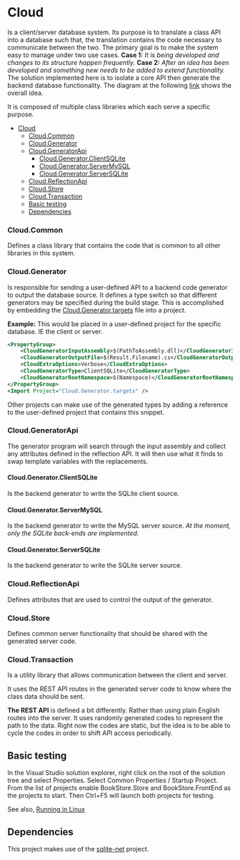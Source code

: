 # Cloud 
Is a client/server database system. Its purpose is to translate a class API into a database such that, the translation contains the code necessary to communicate between the two. The primary goal is to make the system easy to manage under two use cases. 
__Case 1:__ _It is being developed and changes to its structure happen frequently._
__Case 2:__ _After an idea has been developed and something new needs to be added to extend functionality._
The solution implemented here is to isolate a core API then generate the backend database functionality.
The diagram at the following [link](Content/CloudDoxy.svg) shows the overall idea.

It is composed of multiple class libraries which each serve a specific purpose.

- [Cloud](#cloud)
    - [Cloud.Common](#cloudcommon)
    - [Cloud.Generator](#cloudgenerator)
    - [Cloud.GeneratorApi](#cloudgeneratorapi)
      - [Cloud.Generator.ClientSQLite](#cloudgeneratorclientsqlite)
      - [Cloud.Generator.ServerMySQL](#cloudgeneratorservermysql)
      - [Cloud.Generator.ServerSQLite](#cloudgeneratorserversqlite)
    - [Cloud.ReflectionApi](#cloudreflectionapi)
    - [Cloud.Store](#cloudstore)
    - [Cloud.Transaction](#cloudtransaction)
  - [Basic testing](#basic-testing)
  - [Dependencies](#dependencies)


### Cloud.Common

Defines a class library that contains the code that is common to all other libraries in this system. 

### Cloud.Generator

Is responsible for sending a user-defined API to a backend code generator to output the database source. It defines a type switch so that different generators may be specified during the build stage. This is accomplished by embedding the [Cloud.Generator.targets](BuildTools/Cloud.Generator.targets) file into a project.  

__Example:__ This would be placed in a user-defined project for the specific database. IE the client or server.

```xml
<PropertyGroup>
    <CloudGeneratorInputAssembly>$(PathToAssembly.dll)</CloudGeneratorInputAssembly>
    <CloudGeneratorOutputFile>$(Result.Filename).cs</CloudGeneratorOutputFile>
    <CloudExtraOptions>Verbose</CloudExtraOptions>
    <CloudGeneratorType>ClientSQLite</CloudGeneratorType>
    <CloudGeneratorRootNamespace>$(Namespace)</CloudGeneratorRootNamespace>
</PropertyGroup>
<Import Project="Cloud.Generator.targets" />
```
Other projects can make use of the generated types by adding a reference to the user-defined project that contains this snippet. 


### Cloud.GeneratorApi

The generator program will search through the input assembly and collect any attributes defined in the reflection API.  It will then use what it finds to swap template variables with the replacements. 


#### Cloud.Generator.ClientSQLite

Is the backend generator to write the SQLite client source.

#### Cloud.Generator.ServerMySQL

Is the backend generator to write the MySQL server source.
_At the moment, only the SQLite back-ends are implemented._

#### Cloud.Generator.ServerSQLite

Is the backend generator to write the SQLite server source.


### Cloud.ReflectionApi

Defines attributes that are used to control the output of the generator.

### Cloud.Store

Defines common server functionality that should be shared with the generated server code.


### Cloud.Transaction

Is a utility library that allows communication between the client and server.

It uses the REST API routes in the generated server code to know where the class data should be sent.     

__The REST API__ is defined a bit differently. Rather than using plain English routes into the server. It uses randomly generated codes to represent the path to the data. Right now the codes are static, but the idea is to be able to cycle the codes in order to shift API access periodically.           

## Basic testing 

In the Visual Studio solution explorer, right click on the root of the solution tree and select Properties. Select Common Properties / Startup Project. From the list of projects enable BookStore.Store and BookStore.FrontEnd as the projects to start. Then Ctrl+F5 will launch both projects for testing. 

See also, [Running in Linux](Content/LinuxStore.md)


## Dependencies

This project makes use of the [sqlite-net](https://github.com/praeclarum/sqlite-net) project.


